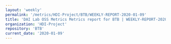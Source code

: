 ```yaml
---
layout: 'weekly'
permalink: '/metrics/HDI-Project/BTB/WEEKLY-REPORT-2020-01-09'
title: 'DAI Lab OSS Metrics Metrics report for BTB | WEEKLY-REPORT-2020-01-09'
organization: 'HDI-Project'
repository: 'BTB'
current_date: '2020-01-09'
---
```

